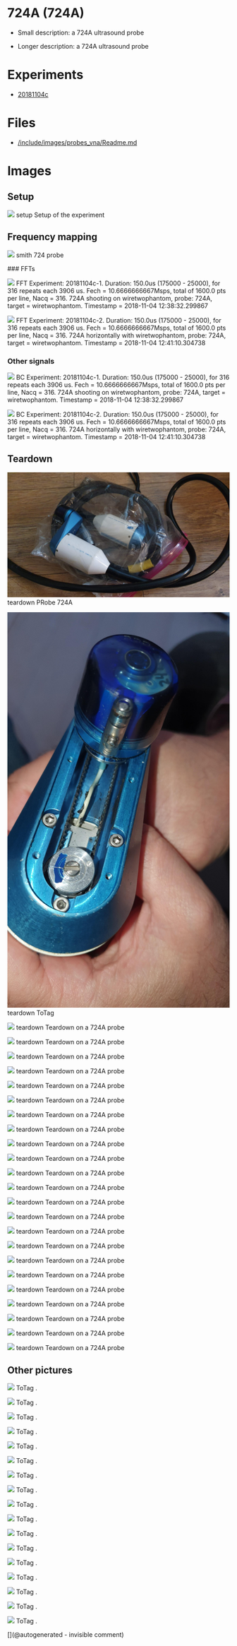 # 724A (724A)

* Small description: a 724A ultrasound probe

* Longer description: a 724A ultrasound probe

# Experiments

* [20181104c](/include/experiments/auto/20181104c.md)


# Files

* [/include/images/probes_vna/Readme.md](/include/images/probes_vna/Readme.md)


# Images

## Setup 

![](/matty/20181104c/photos/P_20181104_134129.jpg)
setup
Setup of the experiment

## Frequency mapping 

![](/include/images/probes_vna/724A.png)
smith
724 probe

### FFTs 

![](/matty/20181104c/images/Spectrum_20181104c-1.jpg)
FFT
Experiment: 20181104c-1. Duration: 150.0us (175000 - 25000), for 316 repeats each 3906 us. Fech = 10.6666666667Msps, total of 1600.0 pts per line, Nacq = 316. 724A shooting on wiretwophantom, probe: 724A, target = wiretwophantom. Timestamp = 2018-11-04 12:38:32.299867

![](/matty/20181104c/images/Spectrum_20181104c-2.jpg)
FFT
Experiment: 20181104c-2. Duration: 150.0us (175000 - 25000), for 316 repeats each 3906 us. Fech = 10.6666666667Msps, total of 1600.0 pts per line, Nacq = 316. 724A horizontally with wiretwophantom, probe: 724A, target = wiretwophantom. Timestamp = 2018-11-04 12:41:10.304738

### Other signals 

![](/matty/20181104c/images/2DArray_20181104c-1.jpg)
BC
Experiment: 20181104c-1. Duration: 150.0us (175000 - 25000), for 316 repeats each 3906 us. Fech = 10.6666666667Msps, total of 1600.0 pts per line, Nacq = 316. 724A shooting on wiretwophantom, probe: 724A, target = wiretwophantom. Timestamp = 2018-11-04 12:38:32.299867

![](/matty/20181104c/images/2DArray_20181104c-2.jpg)
BC
Experiment: 20181104c-2. Duration: 150.0us (175000 - 25000), for 316 repeats each 3906 us. Fech = 10.6666666667Msps, total of 1600.0 pts per line, Nacq = 316. 724A horizontally with wiretwophantom, probe: 724A, target = wiretwophantom. Timestamp = 2018-11-04 12:41:10.304738

## Teardown 

![](/include/images/20210403/20210325_113305.jpg)
teardown
PRobe 724A

![](/include/images/20210403/20210328_163655.jpg)
teardown
ToTag

![](/include/images/724A/724_pics/20191207_182503.jpg)
teardown
Teardown on a 724A probe

![](/include/images/724A/724_pics/20191207_182508.jpg)
teardown
Teardown on a 724A probe

![](/include/images/724A/724_pics/P_20180821_193253.jpg)
teardown
Teardown on a 724A probe

![](/include/images/724A/724_pics/P_20180821_193301.jpg)
teardown
Teardown on a 724A probe

![](/include/images/724A/724_pics/P_20180821_193308.jpg)
teardown
Teardown on a 724A probe

![](/include/images/724A/724_pics/P_20180821_193335.jpg)
teardown
Teardown on a 724A probe

![](/include/images/724A/724_pics/P_20180821_193407.jpg)
teardown
Teardown on a 724A probe

![](/include/images/724A/724_pics/P_20180821_193410.jpg)
teardown
Teardown on a 724A probe

![](/include/images/724A/724_pics/P_20180821_193423.jpg)
teardown
Teardown on a 724A probe

![](/include/images/724A/724_pics/P_20180821_193442.jpg)
teardown
Teardown on a 724A probe

![](/include/images/724A/724_pics/P_20180821_193518.jpg)
teardown
Teardown on a 724A probe

![](/include/images/724A/strangeatl/724s-l1600_69ad6183-24be-4864-b8a2-816c65894864_grande.jpg)
teardown
Teardown on a 724A probe

![](/include/images/724A/strangeatl/724s-l1600_b1a9a6ef-05b8-44dd-9b93-e0fa5fcf0874_grande.jpg)
teardown
Teardown on a 724A probe

![](/include/images/724A/strangeatl/724s-l1600_b796f516-55de-4291-9b6b-61b7996cd5af_grande.jpg)
teardown
Teardown on a 724A probe

![](/include/images/724A/strangeatl/es-l1600.jpg)
teardown
Teardown on a 724A probe

![](/include/images/724A/strangeatl/s-l1600".jpg)
teardown
Teardown on a 724A probe

![](/include/images/724A/strangeatl/s-l1600.jpg)
teardown
Teardown on a 724A probe

![](/include/images/724A/strangeatl/s-l1600_0581dc55-bf7d-4f44-a876-eaf1707f944e_grande.jpg)
teardown
Teardown on a 724A probe

![](/include/images/724A/strangeatl/s-l1600_15a415a2-80ad-4c42-86b8-50a7a5e5f45c_grande.jpg)
teardown
Teardown on a 724A probe

![](/include/images/724A/strangeatl/s-l1600_1dff0e5e-8d34-4cc8-a22d-716083e2a813_grande.jpg)
teardown
Teardown on a 724A probe

![](/include/images/724A/strangeatl/s-l1600_66b5c73c-0aae-46a6-a5b8-cedd3373ca61_grande.jpg)
teardown
Teardown on a 724A probe

![](/include/images/724A/strangeatl/s-l1600_c486fa1e-8335-47db-b461-bafc13cefb46_grande.jpg)
teardown
Teardown on a 724A probe

![](/include/images/724A/strangeatl/s-wl1600.jpg)
teardown
Teardown on a 724A probe

## Other pictures 

![](/include/images/kretzaw145ba/20180811a/20180811a-3first-lines-rawsignal.jpg)
ToTag
.

![](/include/images/kretzaw145ba/20180811a/20180811a-3first-lines.jpg)
ToTag
.

![](/include/images/kretzaw145ba/20180811a/images/20180811a-1.jpg)
ToTag
.

![](/include/images/kretzaw145ba/20180811a/images/20180811a-2.jpg)
ToTag
.

![](/include/images/kretzaw145ba/20180811a/images/20180811a-3.jpg)
ToTag
.

![](/include/images/kretzaw145ba/20180811a/images/20180811a-4.jpg)
ToTag
.

![](/include/images/kretzaw145ba/20180811a/images/20180811a-5.jpg)
ToTag
.

![](/include/images/kretzaw145ba/20180811a/images/20180811a-6.jpg)
ToTag
.

![](/include/images/kretzaw145ba/20180811a/images/20180811a-7.jpg)
ToTag
.

![](/include/images/kretzaw145ba/20180811a/images/detail_20180811a-1-100-125-line0.jpg)
ToTag
.

![](/include/images/kretzaw145ba/20180811a/images/detail_20180811a-2-100-125-line0.jpg)
ToTag
.

![](/include/images/kretzaw145ba/20180811a/images/detail_20180811a-3-100-125-line0.jpg)
ToTag
.

![](/include/images/kretzaw145ba/20180811a/images/detail_20180811a-3-120-150-line0.jpg)
ToTag
.

![](/include/images/kretzaw145ba/20180811a/images/detail_20180811a-4-100-125-line0.jpg)
ToTag
.

![](/include/images/kretzaw145ba/20180811a/images/detail_20180811a-5-100-125-line0.jpg)
ToTag
.

![](/include/images/kretzaw145ba/20180811a/images/detail_20180811a-6-100-125-line0.jpg)
ToTag
.

![](/include/images/kretzaw145ba/20180811a/images/detail_20180811a-7-100-125-line0.jpg)
ToTag
.





[](@autogenerated - invisible comment)